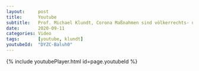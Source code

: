 ```yaml
---
layout:     post
title:      Youtube
subtitle:   Prof. Michael Klundt, Corona Maßnahmen sind völkerrechts- und gesetzwidrige Kindeswohlgefährdung
date:       2020-09-11
categories: Video
tags:       [youtube, klundt]
youtubeId:  "DYZC-Baluh0"
---
```


{% include youtubePlayer.html id=page.youtubeId %}

